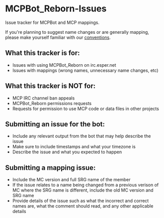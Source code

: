 # MCPBot_Reborn-Issues
Issue tracker for MCPBot and MCP mappings.

If you're planning to suggest name changes or are generally mapping, please make yourself familiar with
our [conventions](CONVENTIONS.md).

## What this tracker is for:
- Issues with using MCPBot_Reborn on irc.esper.net
- Issues with mappings (wrong names, unnecessary name changes, etc)

## What this tracker is NOT for:
- MCP IRC channel ban appeals
- MCPBot_Reborn permissions requests
- Requests for permission to use MCP code or data files in other projects

## Submitting an issue for the bot:
- Include any relevant output from the bot that may help describe the issue
- Make sure to include timestamps and what your timezone is
- Describe the issue and what you expected to happen

## Submitting a mapping issue:
- Include the MC version and full SRG name of the member
- If the issue relates to a name being changed from a previous verison of MC where the SRG name is different, include the old MC version and SRG name
- Provide details of the issue such as what the incorrect and correct names are, what the comment should read, and any other applicable details


